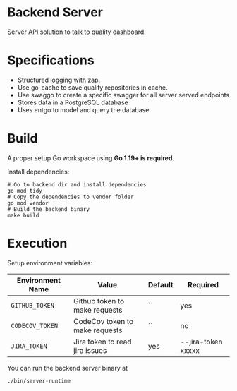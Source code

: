 # Backend Server

Server API solution to talk to quality dashboard.

# Specifications
* Structured logging with zap.
* Use go-cache to save quality repositories in cache.
* Use swaggo to create a specific swagger for all server served endpoints
* Stores data in a PostgreSQL database
* Uses entgo to model and query the database

# Build

A proper setup Go workspace using **Go 1.19+ is required**.

Install dependencies:
```
# Go to backend dir and install dependencies
go mod tidy
# Copy the dependencies to vendor folder
go mod vendor
# Build the backend binary
make build
```

# Execution

Setup environment variables:

| Environment Name | Value | Default | Required |
| -- | -- | -- | -- |
| `GITHUB_TOKEN` | Github token to make requests | `` | yes |
| `CODECOV_TOKEN` | CodeCov token to make requests | `` | no |
| `JIRA_TOKEN` | Jira token to read jira issues | yes | --jira-token xxxxx |


You can run the backend server binary at
```
./bin/server-runtime
```